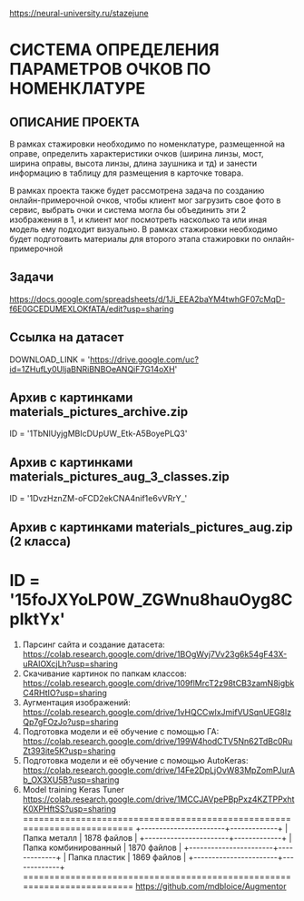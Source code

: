 https://neural-university.ru/stazejune

# СИСТЕМА ОПРЕДЕЛЕНИЯ ПАРАМЕТРОВ ОЧКОВ ПО НОМЕНКЛАТУРЕ

## ОПИСАНИЕ ПРОЕКТА

В рамках стажировки необходимо по номенклатуре, размещенной на оправе, определить характеристики очков (ширина линзы, мост, ширина оправы, высота линзы, длина заушника и тд) и занести информацию в таблицу для размещения в карточке товара.

В рамках проекта также будет рассмотрена задача по созданию онлайн-примерочной очков, чтобы клиент мог загрузить свое фото в сервис, выбрать очки и система могла бы объединить эти 2 изображения в 1, и клиент мог посмотреть насколько та или иная модель ему подходит визуально. В рамках стажировки необходимо будет подготовить материалы для второго этапа стажировки по онлайн-примерочной


## Задачи
https://docs.google.com/spreadsheets/d/1Ji_EEA2baYM4twhGF07cMqD-f6E0GCEDUMEXLOKfATA/edit?usp=sharing

## Ссылка на датасет
DOWNLOAD_LINK = 'https://drive.google.com/uc?id=1ZHufLy0UljaBNRiBNBOeANQiF7G14oXH'

## Архив с картинками materials_pictures_archive.zip
ID = '1TbNlUyjgMBIcDUpUW_Etk-A5BoyePLQ3'
## Архив с картинками materials_pictures_aug_3_classes.zip
ID = '1DvzHznZM-oFCD2ekCNA4nif1e6vVRrY_'
## Архив с картинками materials_pictures_aug.zip (2 класса)
ID = '15foJXYoLP0W_ZGWnu8hauOyg8CpIktYx'
========================================================================
1. Парсинг сайта и создание датасета:
https://colab.research.google.com/drive/1BOgWyj7Vv23g6k54gF43X-uRAlOXcjLh?usp=sharing
2. Скачивание картинок по папкам классов:
https://colab.research.google.com/drive/109flMrcT2z98tCB3zamN8jgbkC4RHtIO?usp=sharing
3. Аугментация изображений:
https://colab.research.google.com/drive/1vHQCCwlxJmifVUSqnUEG8lzQp7gFOzJo?usp=sharing
4. Подготовка модели и её обучение с помощью ГА:
https://colab.research.google.com/drive/199W4hodCTV5Nn62TdBc0RuZt393ite5K?usp=sharing
5. Подготовка модели и её обучение с помощью AutoKeras:
https://colab.research.google.com/drive/14Fe2DpLjOvW83MpZomPJurAb_OX3XU5B?usp=sharing
6. Model training Keras Tuner
https://colab.research.google.com/drive/1MCCJAVpePBpPxz4KZTPPxhtK0XPHftSS?usp=sharing
========================================================================
+-----------------------+-------------+
| Папка металл          | 1878 файлов |
+-----------------------+-------------+
| Папка комбинированный | 1870 файлов |
+-----------------------+-------------+
| Папка пластик         | 1869 файлов |
+-----------------------+-------------+
========================================================================
https://github.com/mdbloice/Augmentor
